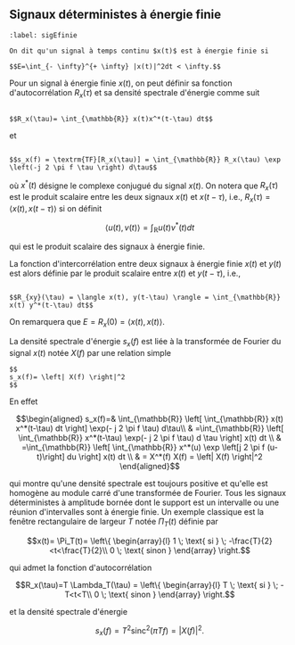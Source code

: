 ## Signaux déterministes à énergie finie

```{prf:definition} Signaux à energie finie
:label: sigEfinie

On dit qu'un signal à temps continu $x(t)$ est à énergie finie si

$$E=\int_{- \infty}^{+ \infty} |x(t)|^2dt < \infty.$$

```

Pour un signal à énergie finie $x(t)$, on peut définir sa fonction
d'autocorrélation $R_x(\tau)$ et sa densité spectrale d'énergie comme
suit

```{prf:definition} Fonction d'autocorrélation

$$R_x(\tau)= \int_{\mathbb{R}} x(t)x^*(t-\tau) dt$$
```

et

```{prf:definition} Densité spectrale d'énergie

$$s_x(f) = \textrm{TF}[R_x(\tau)] = \int_{\mathbb{R}} R_x(\tau) \exp \left(-j 2 \pi f \tau \right) d\tau$$

```

où $x^*(t)$ désigne le complexe conjugué du signal $x(t)$. On notera que $R_x(\tau)$ est le produit scalaire entre les deux signaux $x(t)$ et
$x(t-\tau)$, i.e., $R_x(\tau) = \langle x(t), x(t-\tau) \rangle$ si on définit

$$\langle u(t), v(t) \rangle =  \int_{\mathbb{R}}  u(t) v^*(t) dt$$ 

qui est le produit scalaire des signaux à énergie finie.

La fonction d'intercorrélation entre deux signaux à énergie finie $x(t)$ et $y(t)$ est alors définie par le produit scalaire entre $x(t)$ et
$y(t-\tau)$, i.e.,

```{prf:definition} Fonction d'intercorrélation

$$R_{xy}(\tau) = \langle x(t), y(t-\tau) \rangle = \int_{\mathbb{R}} x(t) y^*(t-\tau) dt$$
```

On remarquera que $E=R_x(0)=\langle x(t), x(t) \rangle$.

La densité spectrale d'énergie $s_x(f)$ est liée à la transformée de Fourier du signal $x(t)$ notée $X(f)$ par une relation simple

```{prf:property}
$$ 
s_x(f)= \left| X(f) \right|^2
$$
```

En effet 

$$\begin{aligned}
s_x(f)=& \int_{\mathbb{R}} \left[ \int_{\mathbb{R}} x(t) x^*(t-\tau)
dt \right] \exp(- j  2 \pi f \tau) d\tau\\
& =\int_{\mathbb{R}} \left[ \int_{\mathbb{R}}  x^*(t-\tau) \exp(- j
2 \pi f \tau) d \tau \right] x(t)  dt \\
& =\int_{\mathbb{R}}  \left[ \int_{\mathbb{R}}  x^*(u) \exp \left[j
2 \pi
f (u-t)\right] du \right] x(t)  dt \\
& = X^*(f) X(f) =  \left| X(f) \right|^2
\end{aligned}$$ 

qui montre qu'une densité spectrale est toujours positive et qu'elle est homogène au module carré d'une transformée de Fourier. Tous les signaux déterministes à amplitude bornée dont le support est un intervalle ou une réunion d'intervalles sont à énergie finie. Un exemple classique est la fenêtre rectangulaire de largeur $T$ notée $\Pi_T(t)$ définie par 

$$x(t)= \Pi_T(t)= \left\{
\begin{array}{l}
1 \; \text{ si } \; -\frac{T}{2}<t<\frac{T}{2}\\
0 \; \text{ sinon }
\end{array}
\right.$$ 

qui admet la fonction d'autocorrélation

$$R_x(\tau)=T \Lambda_T(\tau) = \left\{
\begin{array}{l}
T \; \text{ si } \; -T<t<T\\
0 \; \text{ sinon }
\end{array}
\right.$$ 

et la densité spectrale d'énergie

$$s_x(f)=T^2 \textrm{sinc}^2 (\pi T f) = |X(f)|^2.$$